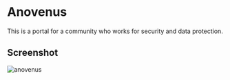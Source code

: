 # Anovenus
This is a portal for a community who works for security and data protection.

## Screenshot
![anovenus](https://user-images.githubusercontent.com/62181222/170510881-13a4544e-67a7-496a-8aeb-74f70b44a0c1.png)
